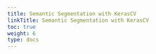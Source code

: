 ```yaml
---
title: Semantic Segmentation with KerasCV
linkTitle: Semantic Segmentation with KerasCV
toc: true
weight: 6
type: docs
---
```

